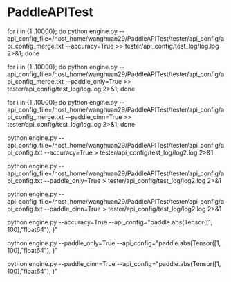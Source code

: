 # PaddleAPITest

for i in {1..10000}; do python engine.py --api_config_file=/host_home/wanghuan29/PaddleAPITest/tester/api_config/api_config_merge.txt --accuracy=True >> tester/api_config/test_log/log.log 2>&1; done

for i in {1..10000}; do python engine.py --api_config_file=/host_home/wanghuan29/PaddleAPITest/tester/api_config/api_config_merge.txt --paddle_only=True >> tester/api_config/test_log/log.log 2>&1; done

for i in {1..10000}; do python engine.py --api_config_file=/host_home/wanghuan29/PaddleAPITest/tester/api_config/api_config_merge.txt --paddle_cinn=True >> tester/api_config/test_log/log.log 2>&1; done


python engine.py --api_config_file=/host_home/wanghuan29/PaddleAPITest/tester/api_config/api_config.txt --accuracy=True > tester/api_config/test_log/log2.log 2>&1

python engine.py --api_config_file=/host_home/wanghuan29/PaddleAPITest/tester/api_config/api_config.txt --paddle_only=True > tester/api_config/test_log/log2.log 2>&1

python engine.py --api_config_file=/host_home/wanghuan29/PaddleAPITest/tester/api_config/api_config.txt --paddle_cinn=True > tester/api_config/test_log/log2.log 2>&1


python engine.py --accuracy=True --api_config="paddle.abs(Tensor([1, 100],\"float64\"), )"

python engine.py --paddle_only=True --api_config="paddle.abs(Tensor([1, 100],\"float64\"), )"

python engine.py --paddle_cinn=True --api_config="paddle.abs(Tensor([1, 100],\"float64\"), )"

